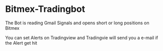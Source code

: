 # Bitmex-Tradingbot
The Bot is reading Gmail Signals and opens short or long positions on Bitmex

You can set Alerts on Tradingview and Tradingvie will send you a e-mail if the Alert get hit
